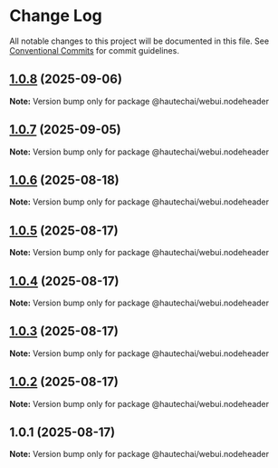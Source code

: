# Change Log

All notable changes to this project will be documented in this file.
See [Conventional Commits](https://conventionalcommits.org) for commit guidelines.

## [1.0.8](https://github.com/HautechAI/webui/compare/@hautechai/webui.nodeheader@1.0.7...@hautechai/webui.nodeheader@1.0.8) (2025-09-06)

**Note:** Version bump only for package @hautechai/webui.nodeheader

## [1.0.7](https://github.com/HautechAI/webui/compare/@hautechai/webui.nodeheader@1.0.6...@hautechai/webui.nodeheader@1.0.7) (2025-09-05)

**Note:** Version bump only for package @hautechai/webui.nodeheader

## [1.0.6](https://github.com/HautechAI/webui/compare/@hautechai/webui.nodeheader@1.0.5...@hautechai/webui.nodeheader@1.0.6) (2025-08-18)

**Note:** Version bump only for package @hautechai/webui.nodeheader

## [1.0.5](https://github.com/HautechAI/webui/compare/@hautechai/webui.nodeheader@1.0.4...@hautechai/webui.nodeheader@1.0.5) (2025-08-17)

**Note:** Version bump only for package @hautechai/webui.nodeheader

## [1.0.4](https://github.com/HautechAI/webui/compare/@hautechai/webui.nodeheader@1.0.3...@hautechai/webui.nodeheader@1.0.4) (2025-08-17)

**Note:** Version bump only for package @hautechai/webui.nodeheader

## [1.0.3](https://github.com/HautechAI/webui/compare/@hautechai/webui.nodeheader@1.0.2...@hautechai/webui.nodeheader@1.0.3) (2025-08-17)

**Note:** Version bump only for package @hautechai/webui.nodeheader

## [1.0.2](https://github.com/HautechAI/webui/compare/@hautechai/webui.nodeheader@1.0.1...@hautechai/webui.nodeheader@1.0.2) (2025-08-17)

**Note:** Version bump only for package @hautechai/webui.nodeheader

## 1.0.1 (2025-08-17)

**Note:** Version bump only for package @hautechai/webui.nodeheader
